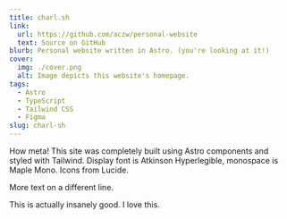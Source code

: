 ```yaml
---
title: charl.sh
link:
  url: https://github.com/aczw/personal-website
  text: Source on GitHub
blurb: Personal website written in Astro. (you're looking at it!)
cover:
  img: ./cover.png
  alt: Image depicts this website's homepage.
tags:
  - Astro
  - TypeScript
  - Tailwind CSS
  - Figma
slug: charl-sh
---
```


How meta! This site was completely built using Astro components and styled with Tailwind. Display font is Atkinson Hyperlegible, monospace is Maple Mono. Icons from Lucide.

More text on a different line.

This is actually insanely good. I love this.
